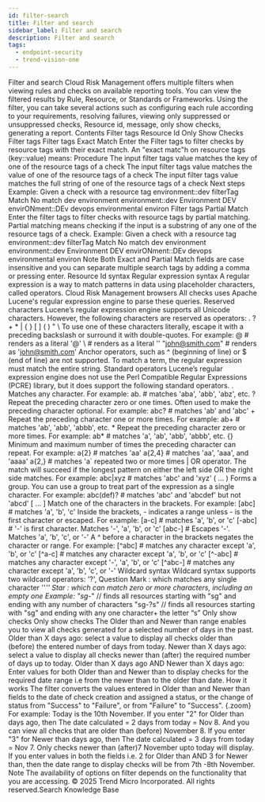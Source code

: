 ```yaml
---
id: filter-search
title: Filter and search
sidebar_label: Filter and search
description: Filter and search
tags:
  - endpoint-security
  - trend-vision-one
---
```


 Filter and search Cloud Risk Management offers multiple filters when viewing rules and checks on available reporting tools. You can view the filtered results by Rule, Resource, or Standards or Frameworks. Using the filter, you can take several actions such as configuring each rule according to your requirements, resolving failures, viewing only suppressed or unsuppressed checks, Resource id, message, only show checks, generating a report. Contents Filter tags Resource Id Only Show Checks Filter tags Filter tags Exact Match Enter the Filter tags to filter checks by resource tags with their exact match. An "exact matc"h on resource tags (key::value) means: Procedure The input filter tags value matches the key of one of the resource tags of a check The input filter tags value matches the value of one of the resource tags of a check The input filter tags value matches the full string of one of the resource tags of a check Next steps Example: Given a check with a resource tag environment::dev filterTag Match No match dev environment environment::dev Environment DEV envirONment::DEv devops environmental environ Filter tags Partial Match Enter the filter tags to filter checks with resource tags by partial matching. Partial matching means checking if the input is a substring of any one of the resource tags of a check. Example: Given a check with a resource tag environment::dev filterTag Match No match dev environment environment::dev Environment DEV envirONment::DEv devops environmental environ Note Both Exact and Partial Match fields are case insensitive and you can separate multiple search tags by adding a comma or pressing enter. Resource Id syntax Regular expression syntax A regular expression is a way to match patterns in data using placeholder characters, called operators. Cloud Risk Management browsers All checks uses Apache Lucene's regular expression engine to parse these queries. Reserved characters Lucene’s regular expression engine supports all Unicode characters. However, the following characters are reserved as operators: . ? + * | { } [ ] ( ) " \ To use one of these characters literally, escape it with a preceding backslash or surround it with double-quotes. For example: \@ # renders as a literal '@' \\ # renders as a literal '\' "john@smith.com" # renders as 'john@smith.com' Anchor operators, such as ^ (beginning of line) or $ (end of line) are not supported. To match a term, the regular expression must match the entire string. Standard operators Lucene’s regular expression engine does not use the Perl Compatible Regular Expressions (PCRE) library, but it does support the following standard operators. . Matches any character. For example: ab. # matches 'aba', 'abb', 'abz', etc. ? Repeat the preceding character zero or one times. Often used to make the preceding character optional. For example: abc? # matches 'ab' and 'abc' + Repeat the preceding character one or more times. For example: ab+ # matches 'ab', 'abb', 'abbb', etc. * Repeat the preceding character zero or more times. For example: ab* # matches 'a', 'ab', 'abb', 'abbb', etc. {} Minimum and maximum number of times the preceding character can repeat. For example: a{2} # matches 'aa' a{2,4} # matches 'aa', 'aaa', and 'aaaa' a{2,} # matches 'a` repeated two or more times | OR operator. The match will succeed if the longest pattern on either the left side OR the right side matches. For example: abc|xyz # matches 'abc' and 'xyz' ( … ) Forms a group. You can use a group to treat part of the expression as a single character. For example: abc(def)? # matches 'abc' and 'abcdef' but not 'abcd' [ … ] Match one of the characters in the brackets. For example: [abc] # matches 'a', 'b', 'c' Inside the brackets, - indicates a range unless - is the first character or escaped. For example: [a-c] # matches 'a', 'b', or 'c' [-abc] # '-' is first character. Matches '-', 'a', 'b', or 'c' [abc\-] # Escapes '-'. Matches 'a', 'b', 'c', or '-' A ^ before a character in the brackets negates the character or range. For example: [^abc] # matches any character except 'a', 'b', or 'c' [^a-c] # matches any character except 'a', 'b', or 'c' [^-abc] # matches any character except '-', 'a', 'b', or 'c' [^abc\-] # matches any character except 'a', 'b', 'c', or '-' Wildcard syntax Wildcard syntax supports two wildcard operators: '?', Question Mark : which matches any single character ''*'' Star : which can match zero or more characters, including an empty one Example: "sg-*" // finds all resources starting with "sg" and ending with any number of characters "sg-?s" // finds all resources starting with "sg" and ending with any one character+ the letter “s” Only show checks Only show checks The Older than and Newer than range enables you to view all checks generated for a selected number of days in the past. Older than X days ago: select a value to display all checks older than (before) the entered number of days from today. Newer than X days ago: select a value to display all checks newer than (after) the required number of days up to today. Older than X days ago AND Newer than X days ago: Enter values for both Older than and Newer than to display checks for the required date range i.e from the newer than to the older than date. How it works The filter converts the values entered in Older than and Newer than fields to the date of check creation and assigned a status, or the change of status from "Success" to "Failure", or from "Failure" to "Success". {.zoom} For example: Today is the 10th November. If you enter "2" for Older than days ago, then The date calculated = 2 days from today = Nov 8. And you can view all checks that are older than (before) November 8. If you enter "3" for Newer than days ago, then The date calculated = 3 days from today = Nov 7. Only checks newer than (after)7 November upto today will display. If you enter values in both the fields i.e. 2 for Older than AND 3 for Newer than, then the date range to display checks will be from 7th -8th November. Note The availability of options on filter depends on the functionality that you are accessing. © 2025 Trend Micro Incorporated. All rights reserved.Search Knowledge Base